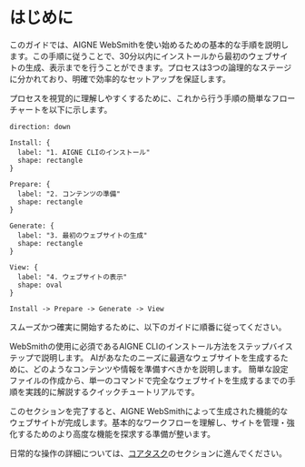# はじめに

このガイドでは、AIGNE WebSmithを使い始めるための基本的な手順を説明します。この手順に従うことで、30分以内にインストールから最初のウェブサイトの生成、表示までを行うことができます。プロセスは3つの論理的なステージに分かれており、明確で効率的なセットアップを保証します。

プロセスを視覚的に理解しやすくするために、これから行う手順の簡単なフローチャートを以下に示します。

```d2
direction: down

Install: {
  label: "1. AIGNE CLIのインストール"
  shape: rectangle
}

Prepare: {
  label: "2. コンテンツの準備"
  shape: rectangle
}

Generate: {
  label: "3. 最初のウェブサイトの生成"
  shape: rectangle
}

View: {
  label: "4. ウェブサイトの表示"
  shape: oval
}

Install -> Prepare -> Generate -> View
```

スムーズかつ確実に開始するために、以下のガイドに順番に従ってください。

<x-cards data-columns="3">
  <x-card data-title="インストール" data-icon="lucide:download-cloud" data-href="/getting-started/installation">
    WebSmithの使用に必須であるAIGNE CLIのインストール方法をステップバイステップで説明します。
  </x-card>
  <x-card data-title="コンテンツの準備" data-icon="lucide:folder-check" data-href="/getting-started/preparing-your-content">
    AIがあなたのニーズに最適なウェブサイトを生成するために、どのようなコンテンツや情報を準備すべきかを説明します。
  </x-card>
  <x-card data-title="最初のウェブサイト" data-icon="lucide:rocket" data-href="/getting-started/your-first-website">
    簡単な設定ファイルの作成から、単一のコマンドで完全なウェブサイトを生成するまでの手順を実践的に解説するクイックチュートリアルです。
  </x-card>
</x-cards>

このセクションを完了すると、AIGNE WebSmithによって生成された機能的なウェブサイトが完成します。基本的なワークフローを理解し、サイトを管理・強化するためのより高度な機能を探求する準備が整います。

日常的な操作の詳細については、[コアタスク](./core-tasks.md)のセクションに進んでください。